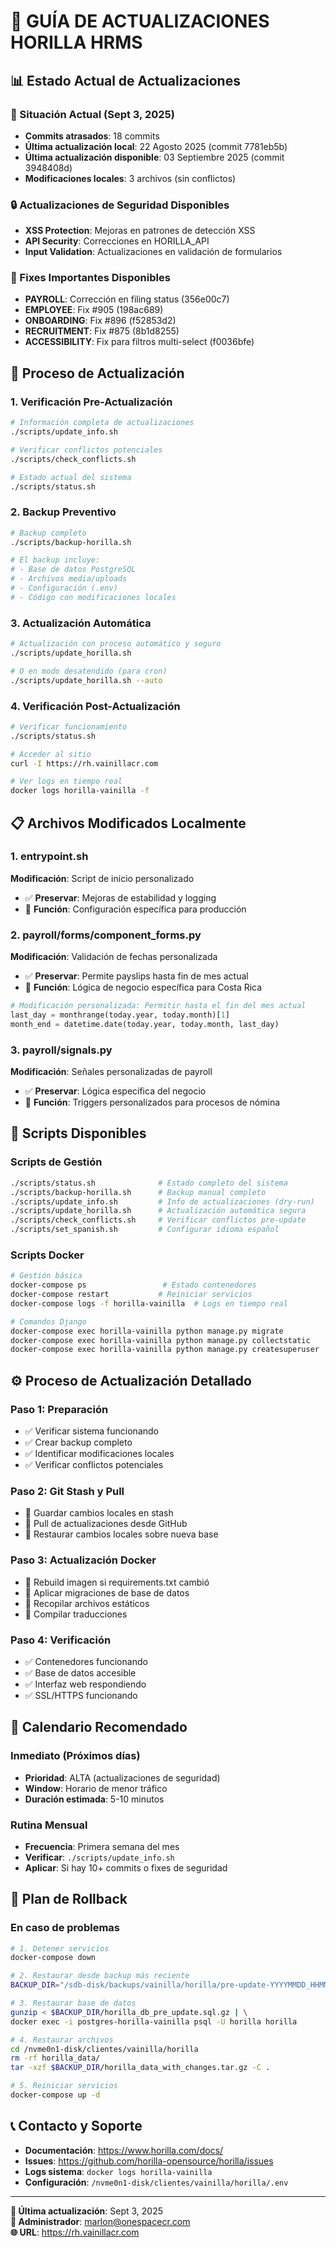 # 🔄 GUÍA DE ACTUALIZACIONES HORILLA HRMS

## 📊 Estado Actual de Actualizaciones

### **📍 Situación Actual (Sept 3, 2025)**
- **Commits atrasados**: 18 commits
- **Última actualización local**: 22 Agosto 2025 (commit 7781eb5b)
- **Última actualización disponible**: 03 Septiembre 2025 (commit 3948408d)
- **Modificaciones locales**: 3 archivos (sin conflictos)

### **🔒 Actualizaciones de Seguridad Disponibles**
- **XSS Protection**: Mejoras en patrones de detección XSS
- **API Security**: Correcciones en HORILLA_API
- **Input Validation**: Actualizaciones en validación de formularios

### **🐛 Fixes Importantes Disponibles**
- **PAYROLL**: Corrección en filing status (356e00c7)
- **EMPLOYEE**: Fix #905 (198ac689)
- **ONBOARDING**: Fix #896 (f52853d2)
- **RECRUITMENT**: Fix #875 (8b1d8255)
- **ACCESSIBILITY**: Fix para filtros multi-select (f0036bfe)

## 🚀 Proceso de Actualización

### **1. Verificación Pre-Actualización**
```bash
# Información completa de actualizaciones
./scripts/update_info.sh

# Verificar conflictos potenciales
./scripts/check_conflicts.sh

# Estado actual del sistema
./scripts/status.sh
```

### **2. Backup Preventivo**
```bash
# Backup completo
./scripts/backup-horilla.sh

# El backup incluye:
# - Base de datos PostgreSQL
# - Archivos media/uploads
# - Configuración (.env)
# - Código con modificaciones locales
```

### **3. Actualización Automática**
```bash
# Actualización con proceso automático y seguro
./scripts/update_horilla.sh

# O en modo desatendido (para cron)
./scripts/update_horilla.sh --auto
```

### **4. Verificación Post-Actualización**
```bash
# Verificar funcionamiento
./scripts/status.sh

# Acceder al sitio
curl -I https://rh.vainillacr.com

# Ver logs en tiempo real
docker logs horilla-vainilla -f
```

## 📋 Archivos Modificados Localmente

### **1. entrypoint.sh**
**Modificación**: Script de inicio personalizado
- ✅ **Preservar**: Mejoras de estabilidad y logging
- 🔧 **Función**: Configuración específica para producción

### **2. payroll/forms/component_forms.py**
**Modificación**: Validación de fechas personalizada
- ✅ **Preservar**: Permite payslips hasta fin de mes actual
- 🔧 **Función**: Lógica de negocio específica para Costa Rica

```python
# Modificación personalizada: Permitir hasta el fin del mes actual
last_day = monthrange(today.year, today.month)[1]
month_end = datetime.date(today.year, today.month, last_day)
```

### **3. payroll/signals.py**
**Modificación**: Señales personalizadas de payroll
- ✅ **Preservar**: Lógica específica del negocio
- 🔧 **Función**: Triggers personalizados para procesos de nómina

## 🔧 Scripts Disponibles

### **Scripts de Gestión**
```bash
./scripts/status.sh              # Estado completo del sistema
./scripts/backup-horilla.sh      # Backup manual completo
./scripts/update_info.sh         # Info de actualizaciones (dry-run)
./scripts/update_horilla.sh      # Actualización automática segura
./scripts/check_conflicts.sh     # Verificar conflictos pre-update
./scripts/set_spanish.sh         # Configurar idioma español
```

### **Scripts Docker**
```bash
# Gestión básica
docker-compose ps                 # Estado contenedores
docker-compose restart           # Reiniciar servicios
docker-compose logs -f horilla-vainilla  # Logs en tiempo real

# Comandos Django
docker-compose exec horilla-vainilla python manage.py migrate
docker-compose exec horilla-vainilla python manage.py collectstatic
docker-compose exec horilla-vainilla python manage.py createsuperuser
```

## ⚙️ Proceso de Actualización Detallado

### **Paso 1: Preparación**
- ✅ Verificar sistema funcionando
- ✅ Crear backup completo
- ✅ Identificar modificaciones locales
- ✅ Verificar conflictos potenciales

### **Paso 2: Git Stash y Pull**
- 🔄 Guardar cambios locales en stash
- 🔄 Pull de actualizaciones desde GitHub
- 🔄 Restaurar cambios locales sobre nueva base

### **Paso 3: Actualización Docker**
- 🐳 Rebuild imagen si requirements.txt cambió
- 🐳 Aplicar migraciones de base de datos
- 🐳 Recopilar archivos estáticos
- 🐳 Compilar traducciones

### **Paso 4: Verificación**
- ✅ Contenedores funcionando
- ✅ Base de datos accesible
- ✅ Interfaz web respondiendo
- ✅ SSL/HTTPS funcionando

## 📅 Calendario Recomendado

### **Inmediato (Próximos días)**
- **Prioridad**: ALTA (actualizaciones de seguridad)
- **Window**: Horario de menor tráfico
- **Duración estimada**: 5-10 minutos

### **Rutina Mensual**
- **Frecuencia**: Primera semana del mes
- **Verificar**: `./scripts/update_info.sh`
- **Aplicar**: Si hay 10+ commits o fixes de seguridad

## 🚨 Plan de Rollback

### **En caso de problemas**
```bash
# 1. Detener servicios
docker-compose down

# 2. Restaurar desde backup más reciente
BACKUP_DIR="/sdb-disk/backups/vainilla/horilla/pre-update-YYYYMMDD_HHMMSS"

# 3. Restaurar base de datos
gunzip < $BACKUP_DIR/horilla_db_pre_update.sql.gz | \
docker exec -i postgres-horilla-vainilla psql -U horilla horilla

# 4. Restaurar archivos
cd /nvme0n1-disk/clientes/vainilla/horilla
rm -rf horilla_data/
tar -xzf $BACKUP_DIR/horilla_data_with_changes.tar.gz -C .

# 5. Reiniciar servicios
docker-compose up -d
```

## 📞 Contacto y Soporte

- **Documentación**: https://www.horilla.com/docs/
- **Issues**: https://github.com/horilla-opensource/horilla/issues
- **Logs sistema**: `docker logs horilla-vainilla`
- **Configuración**: `/nvme0n1-disk/clientes/vainilla/horilla/.env`

---

**📝 Última actualización**: Sept 3, 2025  
**👤 Administrador**: marlon@onespacecr.com  
**🌐 URL**: https://rh.vainillacr.com
